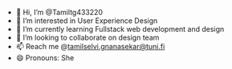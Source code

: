 - 👋 Hi, I’m @Tamiltg433220
- 👀 I’m interested in User Experience Design
- 🌱 I’m currently learning Fullstack web development and design
- 💞️ I’m looking to collaborate on design team
- 📫 Reach me @tamilselvi.gnanasekar@tuni.fi
- 😄 Pronouns: She

<!---
Tamiltg433220/Tamiltg433220 is a ✨ special ✨ repository because its `README.md` (this file) appears on your GitHub profile.
You can click the Preview link to take a look at your changes.
--->
